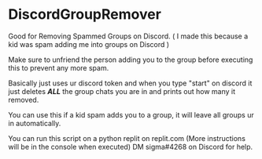 # DiscordGroupRemover
Good for Removing Spammed Groups on Discord. ( I made this because a kid was spam adding me into groups on Discord )

Make sure to unfriend the person adding you to the group before executing this to prevent any more spam.


Basically just uses ur discord token and when you type "start" on discord it just deletes ***ALL*** the group chats you are in and prints out how many it removed.


You can use this if a kid spam adds you to a group, it will leave all groups ur in automatically.


You can run this script on a python replit on replit.com (More instructions will be in the console when executed)
DM sigma#4268 on Discord for help.
